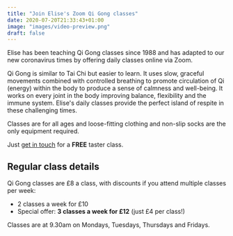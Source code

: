 ```yaml
---
title: "Join Elise's Zoom Qi Gong classes"
date: 2020-07-20T21:33:43+01:00
image: "images/video-preview.png"
draft: false
---
```


Elise has been teaching Qi Gong classes since 1988 and has adapted to our new coronavirus times by offering daily classes online via Zoom.

Qi Gong is similar to Tai Chi but easier to learn. It uses slow, graceful movements combined with controlled breathing to promote circulation of Qi (energy) within the body to produce a sense of calmness and well-being. It works on every joint in the body improving balance, flexibility and the immune system. Elise's daily classes provide the perfect island of respite in these challenging times.

Classes are for all ages and loose-fitting clothing and non-slip socks are the only equipment required.

Just [get in touch](/contact) for a **FREE** taster class.

## Regular class details

Qi Gong classes are £8 a class, with discounts if you attend multiple classes per week:
- 2 classes a week for £10
- Special offer: **3 classes a week for £12** (just £4 per class!)

Classes are at 9.30am on Mondays, Tuesdays, Thursdays and Fridays.

